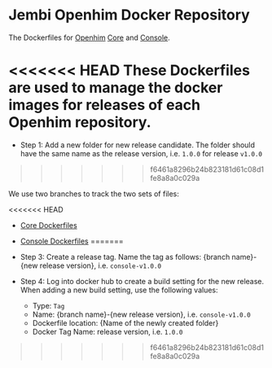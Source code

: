 # Jembi Openhim Docker Repository

The Dockerfiles for [Openhim](http://openhim.readthedocs.io/en/latest/) [Core](https://github.com/jembi/openhim-core-js) and [Console](https://github.com/jembi/openhim-console).

<<<<<<< HEAD
These Dockerfiles are used to manage the docker images for releases of each Openhim repository.
=======
* Step 1: Add a new folder for new release candidate. The folder should have the same name as the release version, i.e. `1.0.0` for release `v1.0.0`
>>>>>>> f6461a8296b24b823181d61c08d1fe8a8a0c029a

We use two branches to track the two sets of files:

<<<<<<< HEAD
* [Core Dockerfiles](https://github.com/jembi/openhim-docker/tree/core)
* [Console Dockerfiles](https://github.com/jembi/openhim-docker/tree/console)
=======
* Step 3: Create a release tag. Name the tag as follows: {branch name}-{new release version}, i.e. `console-v1.0.0`

* Step 4: Log into docker hub to create a build setting for the new release. When adding a new build setting, use the following values:
  * Type: `Tag`
  * Name: {branch name}-{new release version}, i.e. `console-v1.0.0`
  * Dockerfile location: {Name of the newly created folder}
  * Docker Tag Name: release version, i.e. `1.0.0`
>>>>>>> f6461a8296b24b823181d61c08d1fe8a8a0c029a
